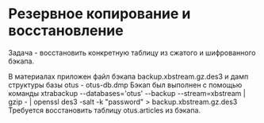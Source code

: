 # Резервное копирование и восстановление

Задача - восстановить конкретную таблицу из сжатого и шифрованного бэкапа.

В материалах приложен файл бэкапа backup.xbstream.gz.des3 и дамп структуры базы otus - otus-db.dmp
Бэкап был выполнен с помощью команды
xtrabackup --databases='otus' --backup --stream=xbstream | gzip - | openssl des3 -salt -k "password" > backup.xbstream.gz.des3
Требуется восстановить таблицу otus.articles из бэкапа.
